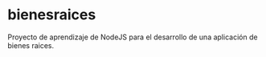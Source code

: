 # bienesraices
Proyecto de aprendizaje de NodeJS para el desarrollo de una aplicación de bienes raices.
